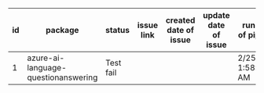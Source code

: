 
| id | package | status | issue link | created date of issue | update date of issue | run date of pipeline |
|----|---------|--------|------------|-----------------------|----------------------| ---------------------|
| 1 | azure-ai-language-questionanswering | Test fail |  |  |  | 2/25/2025 1:58:50 AM |